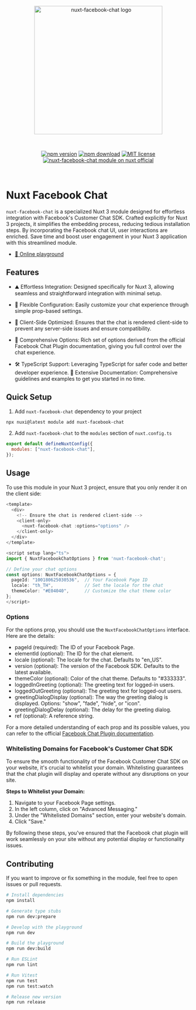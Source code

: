 <p align="center">
  <a href="https://github.com/superdev-tech/nuxt-facebook-chat" target="_blank" rel="noopener noreferrer">
    <img style="width:350px" src="https://raw.githubusercontent.com/superdev-tech/nuxt-facebook-chat/main/nuxt-facebook-chat-logo.svg" alt="nuxt-facebook-chat logo">
  </a>
</p>
<br/>
<p align="center">
  <a href="https://npmjs.com/package/nuxt-facebook-chat"><img src="https://img.shields.io/npm/v/nuxt-facebook-chat/latest.svg?style=flat&colorA=18181B&colorB=28CF8D" alt="npm version"></a>
  <a href="https://npmjs.com/package/nuxt-facebook-chat"><img src="https://img.shields.io/npm/dm/nuxt-facebook-chat.svg?style=flat&colorA=18181B&colorB=28CF8D" alt="npm download"></a>
  <a href="https://github.com/superdev-tech/nuxt-facebook-chat/blob/main/LICENSE"><img src="https://img.shields.io/npm/l/nuxt-facebook-chat.svg?style=flat&colorA=18181B&colorB=28CF8D" alt="MIT license"></a>
  <a href="https://nuxt.com/modules/nuxt-facebook-chat"><img src="https://img.shields.io/badge/Nuxt-18181B?logo=nuxt.js" alt="nuxt-facebook-chat module on nuxt official"></a>
</p>
<br/>

# Nuxt Facebook Chat

`nuxt-facebook-chat` is a specialized Nuxt 3 module designed for effortless integration with Facebook's Customer Chat SDK. Crafted explicitly for Nuxt 3 projects, it simplifies the embedding process, reducing tedious installation steps. By incorporating the Facebook chat UI, user interactions are enriched. Save time and boost user engagement in your Nuxt 3 application with this streamlined module.

- [🏀 Online playground](https://stackblitz.com/edit/nuxt-starter-trutjc?file=app.vue)

## Features

- ⛰ Effortless Integration: Designed specifically for Nuxt 3, allowing seamless and straightforward integration with minimal setup.

- 🚠 Flexible Configuration: Easily customize your chat experience through simple prop-based settings.

- 🌲 Client-Side Optimized: Ensures that the chat is rendered client-side to prevent any server-side issues and ensure compatibility.

- 🌟 Comprehensive Options: Rich set of options derived from the official Facebook Chat Plugin documentation, giving you full control over the chat experience.

- 🛠 TypeScript Support: Leveraging TypeScript for safer code and better developer experience.
  📖 Extensive Documentation: Comprehensive guidelines and examples to get you started in no time.

## Quick Setup

1. Add `nuxt-facebook-chat` dependency to your project

```bash
npx nuxi@latest module add nuxt-facebook-chat
```

2. Add `nuxt-facebook-chat` to the `modules` section of `nuxt.config.ts`

```js
export default defineNuxtConfig({
  modules: ["nuxt-facebook-chat"],
});
```

## Usage

To use this module in your Nuxt 3 project, ensure that you only render it on the client side:

```ts
<template>
  <div>
    <!-- Ensure the chat is rendered client-side -->
    <client-only>
      <nuxt-facebook-chat :options="options" />
    </client-only>
  </div>
</template>

<script setup lang="ts">
import { NuxtFacebookChatOptions } from 'nuxt-facebook-chat';

// Define your chat options
const options: NuxtFacebookChatOptions = {
  pageId: "100180625030536",  // Your Facebook Page ID
  locale: "th_TH",            // Set the locale for the chat
  themeColor: "#E04040",      // Customize the chat theme color
};
</script>
```

### Options

For the options prop, you should use the `NuxtFacebookChatOptions` interface. Here are the details:

- pageId (required): The ID of your Facebook Page.
- elementId (optional): The ID for the chat element.
- locale (optional): The locale for the chat. Defaults to "en_US".
- version (optional): The version of the Facebook SDK. Defaults to the latest available.
- themeColor (optional): Color of the chat theme. Defaults to "#333333".
- loggedInGreeting (optional): The greeting text for logged-in users.
- loggedOutGreeting (optional): The greeting text for logged-out users.
- greetingDialogDisplay (optional): The way the greeting dialog is displayed. Options: "show", "fade", "hide", or "icon".
- greetingDialogDelay (optional): The delay for the greeting dialog.
- ref (optional): A reference string.

For a more detailed understanding of each prop and its possible values, you can refer to the official [Facebook Chat Plugin documentation](https://developers.facebook.com/docs/messenger-platform/discovery/facebook-chat-plugin#steps).

### Whitelisting Domains for Facebook's Customer Chat SDK

To ensure the smooth functionality of the Facebook Customer Chat SDK on your website, it's crucial to whitelist your domain. Whitelisting guarantees that the chat plugin will display and operate without any disruptions on your site.

**Steps to Whitelist your Domain:**

1. Navigate to your Facebook Page settings.
2. In the left column, click on "Advanced Messaging."
3. Under the "Whitelisted Domains" section, enter your website's domain.
4. Click "Save."

By following these steps, you've ensured that the Facebook chat plugin will work seamlessly on your site without any potential display or functionality issues.

## Contributing

If you want to improve or fix something in the module, feel free to open issues or pull requests.

```bash
# Install dependencies
npm install

# Generate type stubs
npm run dev:prepare

# Develop with the playground
npm run dev

# Build the playground
npm run dev:build

# Run ESLint
npm run lint

# Run Vitest
npm run test
npm run test:watch

# Release new version
npm run release
```

